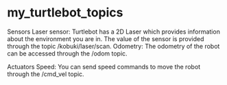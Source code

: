 # my_turtlebot_topics
Sensors
Laser sensor: Turtlebot has a 2D Laser which provides information about the environment you are in. The value of the sensor is provided through the topic /kobuki/laser/scan.
Odometry: The odometry of the robot can be accessed through the /odom topic.

Actuators
Speed: You can send speed commands to move the robot through the /cmd_vel topic.